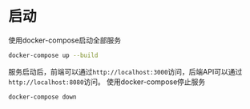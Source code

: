 # 启动
使用docker-compose启动全部服务
```bash
docker-compose up --build
```
服务启动后，前端可以通过`http://localhost:3000`访问，后端API可以通过`http://localhost:8080`访问。
使用docker-compose停止服务
```bash
docker-compose down
``` 